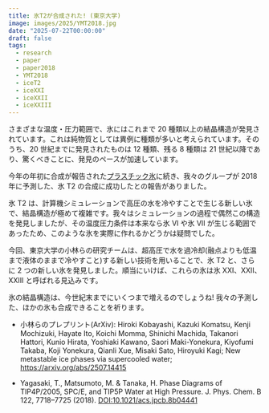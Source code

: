 ```yaml
---
title: 氷T2が合成された! (東京大学)
image: images/2025/YMT2018.jpg
date: "2025-07-22T00:00:00"
draft: false
tags:
  - research
  - paper
  - paper2018
  - YMT2018
  - iceT2
  - iceXXI
  - iceXXII
  - iceXXIII
---
```


さまざまな温度・圧力範囲で、氷にはこれまで 20 種類以上の結晶構造が発見されています。これは純物質としては異例に種類が多いと考えられています。そのうち、20 世紀までに発見されたものは 12 種類、残る 8 種類は 21 世紀以降であり、驚くべきことに、発見のペースが加速しています。

今年の年初に合成が報告された[プラスチック氷](../TKT2008)に続き、我々のグループが 2018 年に予測した、氷 T2 の合成に成功したとの報告がありました。

氷 T2 は、計算機シミュレーションで高圧の水を冷やすことで生じる新しい氷で、結晶構造が極めて複雑です。我々はシミュレーションの過程で偶然この構造を発見しましたが、その温度圧力条件は本来なら氷 VI や氷 VII が生じる範囲であったため、このような氷を実際に作れるかどうかは疑問でした。

今回、東京大学の小林らの研究チームは、超高圧で水を過冷却(融点よりも低温まで液体のままで冷やすこと)する新しい技術を用いることで、氷 T2 と、さらに 2 つの新しい氷を発見しました。順当にいけば、これらの氷は氷 XXI、XXII、XXIII と呼ばれる見込みです。

氷の結晶構造は、今世紀末までにいくつまで増えるのでしょうね! 我々の予測した、ほかの氷も合成できることを祈ります。

- 小林らのプレプリント(ArXiv): Hiroki Kobayashi, Kazuki Komatsu, Kenji Mochizuki, Hayate Ito, Koichi Momma, Shinichi Machida, Takanori Hattori, Kunio Hirata, Yoshiaki Kawano, Saori Maki-Yonekura, Kiyofumi Takaba, Koji Yonekura, Qianli Xue, Misaki Sato, Hiroyuki Kagi; New metastable ice phases via supercooled water; https://arxiv.org/abs/2507.14415

- Yagasaki, T., Matsumoto, M. & Tanaka, H. Phase Diagrams of TIP4P/2005, SPC/E, and TIP5P Water at High Pressure. J. Phys. Chem. B 122, 7718–7725 (2018).
  [DOI:10.1021/acs.jpcb.8b04441](https://doi.org/10.1021/acs.jpcb.8b04441)
